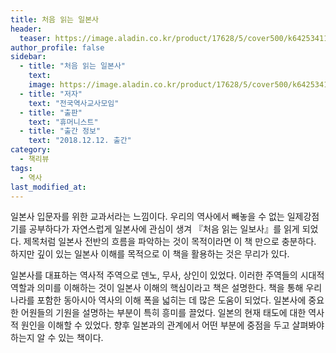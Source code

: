 ```yaml
---
title: 처음 읽는 일본사
header:
  teaser: https://image.aladin.co.kr/product/17628/5/cover500/k642534116_1.jpg
author_profile: false
sidebar:
  - title: "처음 읽는 일본사"
    text:
    image: https://image.aladin.co.kr/product/17628/5/cover500/k642534116_1.jpg
  - title: "저자"
    text: "전국역사교사모임"
  - title: "출판"
    text: "휴머니스트"
  - title: "출간 정보"
    text: "2018.12.12. 출간"
category:
  - 책리뷰
tags:
  - 역사
last_modified_at:
---
```


일본사 입문자를 위한 교과서라는 느낌이다. 우리의 역사에서 빼놓을 수 없는 일제강점기를 공부하다가 자연스럽게 일본사에 관심이 생겨 『처음 읽는 일보사』를 읽게 되었다. 제목처럼 일본사 전반의 흐름을 파악하는 것이 목적이라면 이 책 만으로 충분하다. 하지만 깊이 있는 일본사 이해를 목적으로 이 책을 활용하는 것은 무리가 있다.

일본사를 대표하는 역사적 주역으로 덴노, 무사, 상인이 있었다. 이러한 주역들의 시대적 역할과 의미를 이해하는 것이 일본사 이해의 핵심이라고 책은 설명한다. 책을 통해 우리나라를 포함한 동아시아 역사의 이해 폭을 넓히는 데 많은 도움이 되었다. 일본사에 중요한 어원들의 기원을 설명하는 부분이 특히 흥미를 끌었다. 일본의 현재 태도에 대한 역사적 원인을 이해할 수 있었다. 향후 일본과의 관계에서 어떤 부분에 중점을 두고 살펴봐야 하는지 알 수 있는 책이다. 

